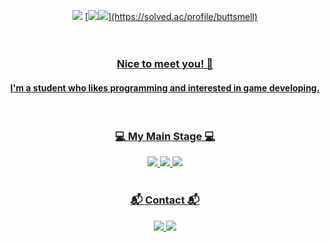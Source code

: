 <p align="center">
<img src="https://capsule-render.vercel.app/api?type=waving&color=0:5C258D,100:4286f4&fontColor=ffff&height=300&section=header&textBg=1234&text=sixtyfourbits&fontSize=87">
[<a href="https://solved.ac/profile/buttsmell" target="_blank"><img src="http://mazassumnida.wtf/api/generate_badge?boj=buttsmell"><img src="https://github-readme-stats.vercel.app/api?username=sixtyfourbits&show_icons=true&border_radius=10&bg_color=DEC,5C258D,4286f4&text_color=ffff&hide_title=true">](https://solved.ac/profile/buttsmell)
<br>
<br>
<br>

<h3 align="center">Nice to meet you! 👋</h3>
<h4 align="center">I'm a student who likes programming and interested in game developing.</h4>
<br>

<h3 align="center">💻 My Main Stage 💻</h3>
<p align="center">
<img src="https://img.shields.io/badge/c++-%2300599C.svg?style=for-the-badge&logo=c%2B%2B&logoColor=white"> <img src="https://img.shields.io/badge/c%23-%23239120.svg?style=for-the-badge&logo=c-sharp&logoColor=white"> <img src="https://img.shields.io/badge/unity-%23000000.svg?style=for-the-badge&logo=unity&logoColor=white">
<br>
<br>
  
<h3 align="center">📬 Contact 📬</h3>
<p align="center">
<img src="https://dcbadge.vercel.app/api/shield/398329496694030346/?compact=true"> <img src="https://img.shields.io/badge/jaehyung545@gmail.com-D14836?style=for-the-badge&logo=gmail&logoColor=white">
